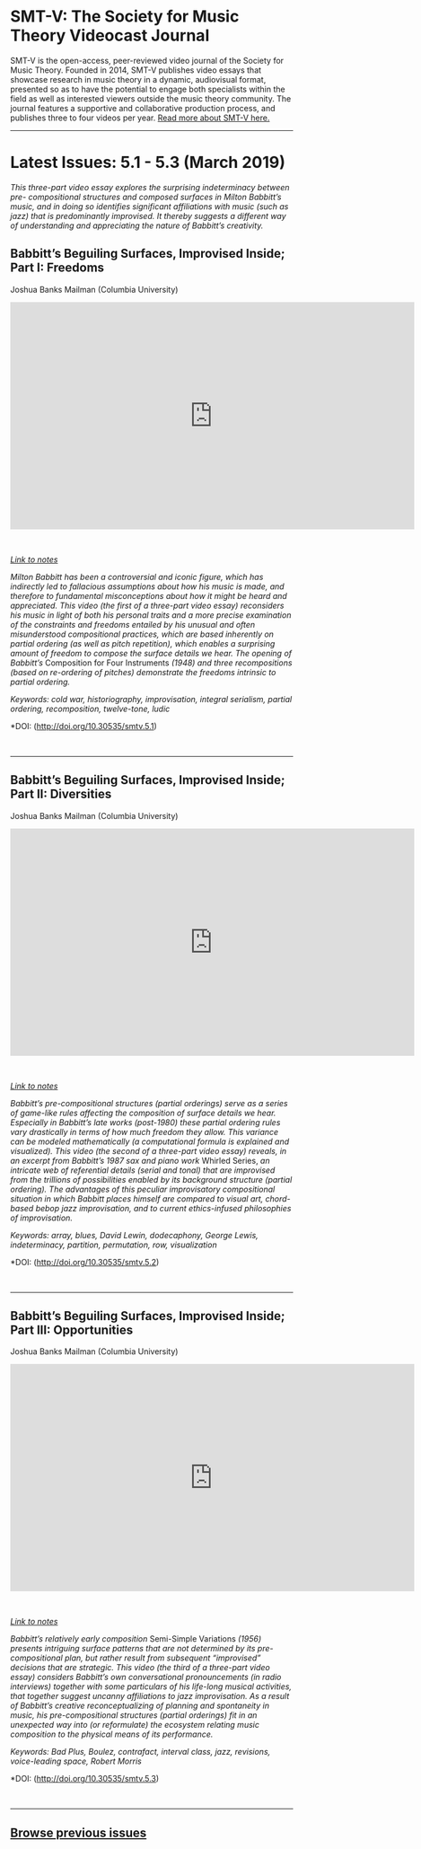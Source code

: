 # SMT-V: The Society for Music Theory Videocast Journal

SMT-V is the open-access, peer-reviewed video journal of the Society for Music Theory. Founded in 2014, SMT-V publishes video essays that showcase research in music theory in a dynamic, audiovisual format, presented so as to have the potential to engage both specialists within the field as well as interested viewers outside the music theory community. The journal features a supportive and collaborative production process, and publishes three to four videos per year. [Read more about SMT-V here.](about)

<hr>

# Latest Issues: 5.1 - 5.3 (March 2019)

*This three-part video essay explores the surprising indeterminacy between pre- compositional structures and composed surfaces in Milton Babbitt’s music, and in doing so identifies significant affiliations with music (such as jazz) that is predominantly improvised. It thereby suggests a different way of understanding and appreciating the nature of Babbitt’s creativity.*

## Babbitt’s Beguiling Surfaces, Improvised Inside; Part I: Freedoms
Joshua Banks Mailman (Columbia University)

<div class="intrinsic-container intrinsic-container-16x9">
<center><iframe src="https://player.vimeo.com/video/319607754?title=0&byline=0&portrait=0" width="720" height="405" frameborder="0" webkitallowfullscreen mozallowfullscreen allowfullscreen></iframe></center>
</div><p>&nbsp;</p>

*[Link to notes](http://www.smt-v.org/bibliographies/5_123_Mailman.pdf)*

*Milton Babbitt has been a controversial and iconic figure, which has indirectly led to fallacious assumptions about how his music is made, and therefore to fundamental misconceptions about how it might be heard and appreciated. This video (the first of a three-part video essay) reconsiders his music in light of both his personal traits and a more precise examination of the constraints and freedoms entailed by his unusual and often misunderstood compositional practices, which are based inherently on partial ordering (as well as pitch repetition), which enables a surprising amount of freedom to compose the surface details we hear. The opening of Babbitt’s* Composition for Four Instruments *(1948) and three recompositions (based on re-ordering of pitches) demonstrate the freedoms intrinsic to partial ordering.*

*Keywords: cold war, historiography, improvisation, integral serialism, partial ordering, recomposition, twelve-tone, ludic*

*DOI: (http://doi.org/10.30535/smtv.5.1)

<p>&nbsp;</p>
<hr>

## Babbitt’s Beguiling Surfaces, Improvised Inside; Part II: Diversities
Joshua Banks Mailman (Columbia University)

<div class="intrinsic-container intrinsic-container-16x9">
<center><iframe src="https://player.vimeo.com/video/324224224?title=0&byline=0&portrait=0" width="720" height="405" frameborder="0" webkitallowfullscreen mozallowfullscreen allowfullscreen></iframe></center>
</div><p>&nbsp;</p>

*[Link to notes](http://www.smt-v.org/bibliographies/5_123_Mailman.pdf)*

*Babbitt’s pre-compositional structures (partial orderings) serve as a series of game-like rules affecting the composition of surface details we hear. Especially in Babbitt’s late works (post-1980) these partial ordering rules vary drastically in terms of how much freedom they allow. This variance can be modeled mathematically (a computational formula is explained and visualized). This video (the second of a three-part video essay) reveals, in an excerpt from Babbitt’s 1987 sax and piano work* Whirled Series, *an intricate web of referential details (serial and tonal) that are improvised from the trillions of possibilities enabled by its background structure (partial ordering). The advantages of this peculiar improvisatory compositional situation in which Babbitt places himself are compared to visual art, chord-based bebop jazz improvisation, and to current ethics-infused philosophies of improvisation.*

*Keywords: array, blues, David Lewin, dodecaphony, George Lewis, indeterminacy, partition, permutation, row, visualization*

*DOI: (http://doi.org/10.30535/smtv.5.2)

<p>&nbsp;</p>
<hr>

## Babbitt’s Beguiling Surfaces, Improvised Inside; Part III: Opportunities
Joshua Banks Mailman (Columbia University)

<div class="intrinsic-container intrinsic-container-16x9">
<center><iframe src="https://player.vimeo.com/video/324232755?title=0&byline=0&portrait=0" width="720" height="405" frameborder="0" webkitallowfullscreen mozallowfullscreen allowfullscreen></iframe></center>
</div><p>&nbsp;</p>

*[Link to notes](http://www.smt-v.org/bibliographies/5_123_Mailman.pdf)*

*Babbitt’s relatively early composition* Semi-Simple Variations *(1956) presents intriguing surface patterns that are not determined by its pre-compositional plan, but rather result from subsequent “improvised” decisions that are strategic. This video (the third of a three-part video essay) considers Babbitt’s own conversational pronouncements (in radio interviews) together with some particulars of his life-long musical activities, that together suggest uncanny affiliations to jazz improvisation. As a result of Babbitt’s creative reconceptualizing of planning and spontaneity in music, his pre-compositional structures (partial orderings) fit in an unexpected way into (or reformulate) the ecosystem relating music composition to the physical means of its performance.*

*Keywords: Bad Plus, Boulez, contrafact, interval class,  jazz, revisions, voice-leading space, Robert Morris*

*DOI: (http://doi.org/10.30535/smtv.5.3)

<p>&nbsp;</p>
<hr>

## [Browse previous issues](archives)

